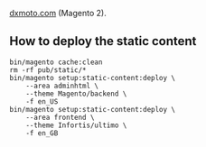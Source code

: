 [dxmoto.com](https://www.dxmoto.com) (Magento 2).

## How to deploy the static content
```posh
bin/magento cache:clean
rm -rf pub/static/*
bin/magento setup:static-content:deploy \
	--area adminhtml \
	--theme Magento/backend \
	-f en_US
bin/magento setup:static-content:deploy \
	--area frontend \
	--theme Infortis/ultimo \
	-f en_GB
```